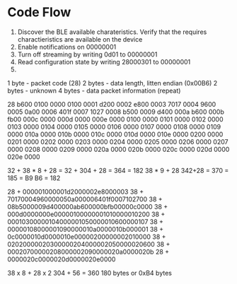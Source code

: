 # Code Flow


1. Discover the BLE available charateristics. Verify that the
   requires charactieristics are available on the device
2. Enable notifications on 00000001
2. Turn off streaming by writing 0d01 to 00000001
3. Read configuration state by writing 28000301 to 00000001
4. 


1 byte  - packet code (28)
2 bytes - data length, litten endian (0x00B6)
2 bytes - unknown
4 bytes - data packet information (repeat)

28 b600
0100 0000 0100 
     0001 d200
     0002 e800
     0003 7017
     0004 9600
     0005 0a00
     0006 401f
     0007 1027
     0008 b500
     0009 d400
     000a b600
     000b fb00
     000c 0000
     000d 0000
     000e 0000
     0100 0000
     0101 0000
     0102 0000
     0103 0000
     0104 0000
     0105 0000
     0106 0000
     0107 0000
     0108 0000
     0109 0000
     010a 0000
     010b 0000
     010c 0000
     010d 0000
     010e 0000
     0200 0000
     0201 0000
     0202 0000
     0203 0000
     0204 0000
     0205 0000
     0206 0000
     0207 0000
     0208 0000
     0209 0000
     020a 0000
     020b 0000
     020c 0000
     020d 0000
     020e 0000

32 + 38 * 8 + 28 = 32 + 304 + 28 = 364 = 182
38 * 9 + 28
342+28 = 370 = 185 = B9
B6 = 182


28 + 000001000001d2000002e8000003
38 + 70170004960000050a000006401f0007102700
38 + 08b5000009d400000ab600000bfb00000c0000
38 + 000d0000000e00000100000001010000010200
38 + 00010300000104000001050000010600000107
38 + 00000108000001090000010a0000010b000001
38 + 0c0000010d0000010e00000200000002010000
38 + 02020000020300000204000002050000020600
38 + 00020700000208000002090000020a0000020b
28 + 0000020c0000020d0000020e0000


38 x 8 + 28 x 2
304 + 56 = 360
180 bytes or 0xB4 bytes

